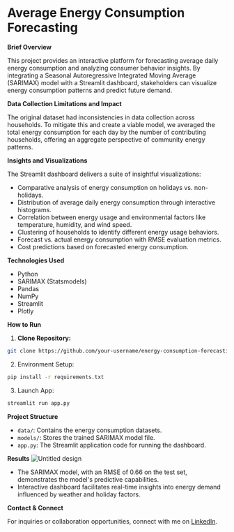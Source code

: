 # Average Energy Consumption Forecasting

**Brief Overview**

This project provides an interactive platform for forecasting average daily energy consumption and analyzing consumer behavior insights. By integrating a Seasonal Autoregressive Integrated Moving Average (SARIMAX) model with a Streamlit dashboard, stakeholders can visualize energy consumption patterns and predict future demand.

**Data Collection Limitations and Impact**

The original dataset had inconsistencies in data collection across households. To mitigate this and create a viable model, we averaged the total energy consumption for each day by the number of contributing households, offering an aggregate perspective of community energy patterns.

**Insights and Visualizations**

The Streamlit dashboard delivers a suite of insightful visualizations:

* Comparative analysis of energy consumption on holidays vs. non-holidays.
* Distribution of average daily energy consumption through interactive histograms.
* Correlation between energy usage and environmental factors like temperature, humidity, and wind speed.
* Clustering of households to identify different energy usage behaviors.
* Forecast vs. actual energy consumption with RMSE evaluation metrics.
* Cost predictions based on forecasted energy consumption.

**Technologies Used**

* Python
* SARIMAX (Statsmodels)
* Pandas 
* NumPy
* Streamlit 
* Plotly

**How to Run**

1. **Clone Repository:**
```bash
git clone https://github.com/your-username/energy-consumption-forecasting.git
```
2. Environment Setup:
```bash
pip install -r requirements.txt 
```
3. Launch App:
```bash
streamlit run app.py 
```

**Project Structure**

- `data/`: Contains the energy consumption datasets.
- `models/`: Stores the trained SARIMAX model file.
- `app.py`: The Streamlit application code for running the dashboard.

**Results**
![Untitled design](https://github.com/DataUAcademy/energy-consumption-forecasting/assets/138176913/f0ca079b-5cea-43e7-9129-0d64bd67999d)

- The SARIMAX model, with an RMSE of 0.66 on the test set, demonstrates the model's predictive capabilities.
- Interactive dashboard facilitates real-time insights into energy demand influenced by weather and holiday factors.

**Contact & Connect**

For inquiries or collaboration opportunities, connect with me on [LinkedIn](https://www.linkedin.com/in/sombrathna-sout/).
